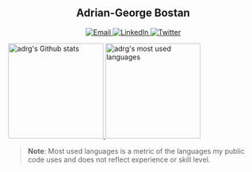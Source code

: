 <h2 align="center">Adrian-George Bostan</h2>

<p align="center">
  <a href="mailto:adrg@epistack.com" target="_blank">
    <img alt="Email" src="https://img.shields.io/badge/Mail-D14836?style=for-the-badge&logo=gmail&logoColor=white" />
  </a>
  <a href="https://www.linkedin.com/in/adrian-george-bostan-82318078" target="_blank">
    <img alt="LinkedIn" src="https://img.shields.io/badge/linkedin-%230077B5.svg?&style=for-the-badge&logo=linkedin&logoColor=white" />
  </a>
  <a href="https://twitter.com/adrg_b" target="_blank">
    <img alt="Twitter" src="https://img.shields.io/badge/twitter-%231DA1F2.svg?&style=for-the-badge&logo=twitter&logoColor=white" />
  </a>
</p>

<div>
  <a href="https://github.com/anuraghazra/github-readme-stats">
    <img alt="adrg's Github stats" src="https://github-readme-stats-anuraghazra1.vercel.app/api?username=adrg&show_icons=true&count_private=true&include_all_commits=true&hide_border=true&custom_title=Github Stats" height="192px"/>
  </a>
  <a href="https://github.com/anuraghazra/github-readme-stats">
    <img alt="adrg's most used languages" src="https://github-readme-stats.vercel.app/api/top-langs/?username=adrg&langs_count=8&layout=compact&hide_border=true" height="192px"/>
  </a>
</div>

> **Note**: Most used languages is a metric of the languages my public code uses and does not reflect experience or skill level.

